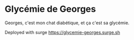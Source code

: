 # Glycémie de Georges

Georges, c'est mon chat diabétique, et ça c'est sa glycémie.

Deployed with surge https://glycemie-georges.surge.sh